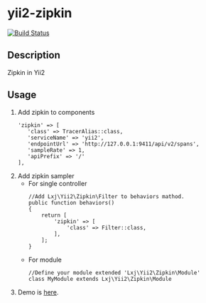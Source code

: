 # yii2-zipkin

[![Build Status](https://travis-ci.org/luoxiaojun1992/yii2-zipkin.svg?branch=master)](https://travis-ci.org/luoxiaojun1992/yii2-zipkin)

## Description
Zipkin in Yii2

## Usage
1. Add zipkin to components
      ```
      'zipkin' => [
         'class' => TracerAlias::class,
         'serviceName' => 'yii2',
         'endpointUrl' => 'http://127.0.0.1:9411/api/v2/spans',
         'sampleRate' => 1,
         'apiPrefix' => '/'
     ],
     ```
2. Add zipkin sampler
    * For single controller
        ```
        //Add Lxj\Yii2\Zipkin\Filter to behaviors mathod.
        public function behaviors()
        {
            return [
                'zipkin' => [
                    'class' => Filter::class,
                ],
            ];
        }
        ```
    * For module
        ```
        //Define your module extended 'Lxj\Yii2\Zipkin\Module'
        class MyModule extends Lxj\Yii2\Zipkin\Module
        ```
3. Demo is [here](https://github.com/luoxiaojun1992/yii2-zipkin-demo).